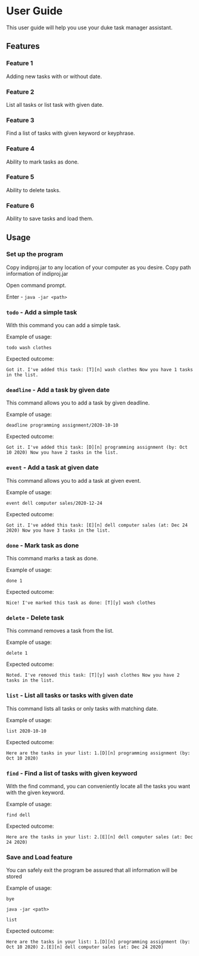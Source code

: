 # User Guide

This user guide will help you use your duke task manager assistant.

## Features 

### Feature 1 
Adding new tasks with or without date.

### Feature 2
List all tasks or list task with given date.

### Feature 3
Find a list of tasks with given keyword or keyphrase.

### Feature 4
Ability to mark tasks as done.

### Feature 5
Ability to delete tasks.

### Feature 6
Ability to save tasks and load them.

## Usage

### Set up the program

Copy indiproj.jar to any location of your computer as you desire.
Copy path information of indiproj.jar

Open command prompt.

Enter - `java -jar <path>`


### `todo` - Add a simple task

With this command you can add a simple task.

Example of usage:

`todo wash clothes`

Expected outcome:

`Got it. I've added this task:
[T][n] wash clothes
Now you have 1 tasks in the list.`


### `deadline` - Add a task by given date

This command allows you to add a task by given deadline.

Example of usage:

`deadline programming assignment/2020-10-10`

Expected outcome:

`Got it. I've added this task:
[D][n] programming assignment (by: Oct 10 2020)
Now you have 2 tasks in the list.`


### `event` - Add a task at given date

This command allows you to add a task at given event.

Example of usage:

`event dell computer sales/2020-12-24`

Expected outcome:

`Got it. I've added this task:
[E][n] dell computer sales (at: Dec 24 2020)
Now you have 3 tasks in the list.`


### `done` - Mark task as done

This command marks a task as done.

Example of usage:

`done 1`

Expected outcome:

`Nice! I've marked this task as done:
[T][y] wash clothes`


### `delete` - Delete task

This command removes a task from the list.

Example of usage:

`delete 1`

Expected outcome:

`Noted. I've removed this task:
[T][y] wash clothes
Now you have 2 tasks in the list.`


### `list` - List all tasks or tasks with given date

This command lists all tasks or only tasks with matching date.

Example of usage:

`list 2020-10-10`

Expected outcome:

`Here are the tasks in your list:
1.[D][n] programming assignment (by: Oct 10 2020)`


### `find` - Find a list of tasks with given keyword

With the find command, you can conveniently locate all the tasks
you want with the given keyword.

Example of usage: 

`find dell`

Expected outcome:

`Here are the tasks in your list:
2.[E][n] dell computer sales (at: Dec 24 2020)`


### Save and Load feature

You can safely exit the program be assured that all information will
be stored

Example of usage:

`bye`

`java -jar <path>`

`list`

Expected outcome:

`Here are the tasks in your list:
1.[D][n] programming assignment (by: Oct 10 2020)
2.[E][n] dell computer sales (at: Dec 24 2020)`
